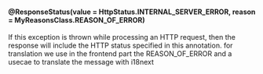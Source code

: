 
#### @ResponseStatus(value = HttpStatus.INTERNAL_SERVER_ERROR, reason = MyReasonsClass.REASON_OF_ERROR)
If this exception is thrown while processing an HTTP request, then the response will include the HTTP status specified in this annotation.
for translation we use in the frontend part the REASON_OF_ERROR and a usecae to translate the message with i18next

